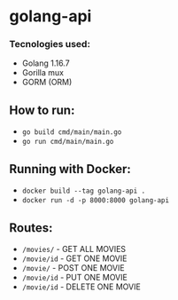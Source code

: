 # golang-api

### Tecnologies used:
- Golang 1.16.7
- Gorilla mux
- GORM (ORM)


## How to run:

- `go build cmd/main/main.go`
- `go run cmd/main/main.go`

## Running with Docker:
- `docker build --tag golang-api .`
- `docker run -d -p 8000:8000 golang-api`

## Routes:
- `/movies/` - GET ALL MOVIES
- `/movie/id` - GET ONE MOVIE
- `/movie/` -  POST ONE MOVIE
- `/movie/id` - PUT ONE MOVIE
- `/movie/id` - DELETE ONE MOVIE